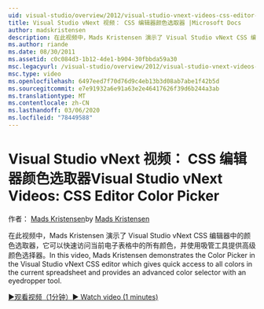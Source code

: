 ```yaml
---
uid: visual-studio/overview/2012/visual-studio-vnext-videos-css-editor-color-picker
title: Visual Studio vNext 视频： CSS 编辑器颜色选取器 |Microsoft Docs
author: madskristensen
description: 在此视频中，Mads Kristensen 演示了 Visual Studio vNext CSS 编辑器中的颜色选取器，其中显示了当前电子表格中的颜色并提供 。
ms.author: riande
ms.date: 08/30/2011
ms.assetid: c0c084d3-1b12-4de1-b904-30fbbda59a30
msc.legacyurl: /visual-studio/overview/2012/visual-studio-vnext-videos-css-editor-color-picker
msc.type: video
ms.openlocfilehash: 6497eed7f70d76d9c4eb13b3d08ab7abe1f42b5d
ms.sourcegitcommit: e7e91932a6e91a63e2e46417626f39d6b244a3ab
ms.translationtype: MT
ms.contentlocale: zh-CN
ms.lasthandoff: 03/06/2020
ms.locfileid: "78449588"
---
```

# <a name="visual-studio-vnext-videos-css-editor-color-picker"></a><span data-ttu-id="eca3a-103">Visual Studio vNext 视频： CSS 编辑器颜色选取器</span><span class="sxs-lookup"><span data-stu-id="eca3a-103">Visual Studio vNext Videos: CSS Editor Color Picker</span></span>

<span data-ttu-id="eca3a-104">作者： [Mads Kristensen](https://github.com/madskristensen)</span><span class="sxs-lookup"><span data-stu-id="eca3a-104">by [Mads Kristensen](https://github.com/madskristensen)</span></span>

<span data-ttu-id="eca3a-105">在此视频中，Mads Kristensen 演示了 Visual Studio vNext CSS 编辑器中的颜色选取器，它可以快速访问当前电子表格中的所有颜色，并使用吸管工具提供高级颜色选择器。</span><span class="sxs-lookup"><span data-stu-id="eca3a-105">In this video, Mads Kristensen demonstrates the Color Picker in the Visual Studio vNext CSS editor which gives quick access to all colors in the current spreadsheet and provides an advanced color selector with an eyedropper tool.</span></span>

[<span data-ttu-id="eca3a-106">&#9654;观看视频（1分钟）</span><span class="sxs-lookup"><span data-stu-id="eca3a-106">&#9654; Watch video (1 minutes)</span></span>](https://channel9.msdn.com/Blogs/ASP-NET-Site-Videos/visual-studio-vnext-videos-css-editor-color-picker)
